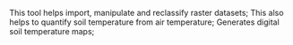 This tool helps import, manipulate and reclassify raster datasets;
This also helps to quantify soil temperature from air temperature;
Generates digital soil temperature maps;
